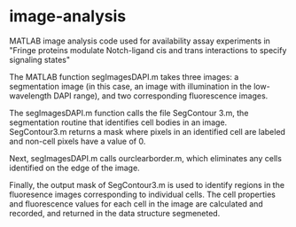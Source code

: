 image-analysis
==============

MATLAB image analysis code used for availability assay experiments in 
"Fringe proteins modulate Notch-ligand cis and trans interactions to specify 
signaling states"

The MATLAB function segImagesDAPI.m takes three images: a segmentation 
image (in this case, an image with illumination in the 
low-wavelength DAPI range), and two corresponding fluorescence images.  

The segImagesDAPI.m function calls the file SegContour 3.m, the 
segmentation routine that identifies cell bodies in an image.  
SegContour3.m returns a mask where pixels in an identified cell are labeled and 
non-cell pixels have a value of 0.  

Next, segImagesDAPI.m calls ourclearborder.m, which eliminates any cells 
identified on the edge of the image.

Finally, the output mask of SegContour3.m is used to identify regions in 
the fluoresence images corresponding to individual cells.  The cell 
properties and fluorescence values for each cell in the image are 
calculated and recorded, and returned in the data structure segmeneted.
